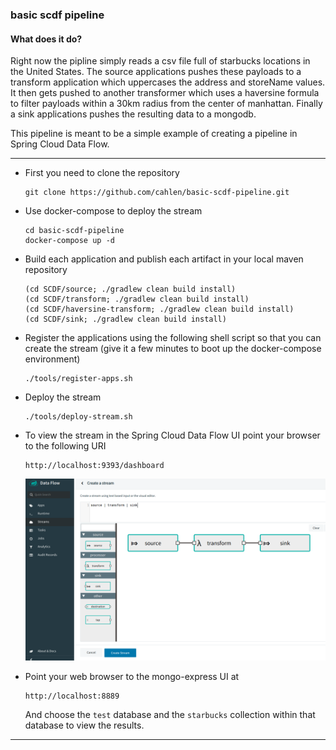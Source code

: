 ### basic scdf pipeline

#### What does it do?
Right now the pipline simply reads a csv file full of starbucks locations in the United States.
The source applications pushes these payloads to a transform application which uppercases the
address and storeName values.  It then gets pushed to another transformer which uses a haversine 
formula to filter payloads within a 30km radius from the center of manhattan.  Finally a sink
applications pushes the resulting data to a mongodb.

This pipeline is meant to be a simple example of creating a pipeline in Spring Cloud Data Flow.

-----

- First you need to clone the repository
  ```
  git clone https://github.com/cahlen/basic-scdf-pipeline.git
  ```

- Use docker-compose to deploy the stream
  ```
  cd basic-scdf-pipeline
  docker-compose up -d
  ```
- Build each application and publish each artifact in your local maven repository
  ```
  (cd SCDF/source; ./gradlew clean build install)
  (cd SCDF/transform; ./gradlew clean build install)
  (cd SCDF/haversine-transform; ./gradlew clean build install)
  (cd SCDF/sink; ./gradlew clean build install)
  ```
  
- Register the applications using the following shell script so that
you can create the stream (give it a few minutes to boot up the docker-compose environment)
  ```
  ./tools/register-apps.sh
  ```
  
- Deploy the stream
  ```
  ./tools/deploy-stream.sh
  ```

- To view the stream in the Spring Cloud Data Flow UI point your browser
to the following URI
  ```
  http://localhost:9393/dashboard
  ```
  ![SCDF Stream Create UI](docs/images/create-stream-screen.png)
  
- Point your web browser to the mongo-express UI at
  ```
  http://localhost:8889 
  ```
  And choose the `test` database and the `starbucks` collection within that 
  database to view the results.
  
----
